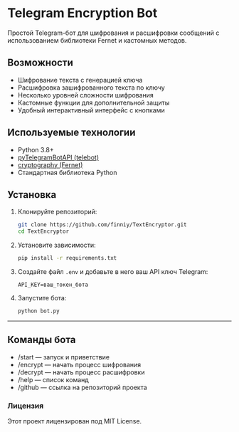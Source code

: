 # Telegram Encryption Bot

Простой Telegram-бот для шифрования и расшифровки сообщений с использованием библиотеки Fernet и кастомных методов.

## Возможности

- Шифрование текста с генерацией ключа
- Расшифровка зашифрованного текста по ключу
- Несколько уровней сложности шифрования
- Кастомные функции для дополнительной защиты
- Удобный интерактивный интерфейс с кнопками

## Используемые технологии

- Python 3.8+
- [pyTelegramBotAPI (telebot)](https://github.com/eternnoir/pyTelegramBotAPI)
- [cryptography (Fernet)](https://cryptography.io/en/latest/)
- Стандартная библиотека Python

## Установка

1. Клонируйте репозиторий:

   ```bash
   git clone https://github.com/finniy/TextEncryptor.git
   cd TextEncryptor


2. Установите зависимости:

   ```bash
   pip install -r requirements.txt
   ```

3. Создайте файл `.env` и добавьте в него ваш API ключ Telegram:

   ```
   API_KEY=ваш_токен_бота
   ```

4. Запустите бота:

   ```bash
   python bot.py
   ```

---

## Команды бота

- /start — запуск и приветствие
- /encrypt — начать процесс шифрования
- /decrypt — начать процесс расшифровки
- /help — список команд
- /github — ссылка на репозиторий проекта

### Лицензия
Этот проект лицензирован под MIT License.